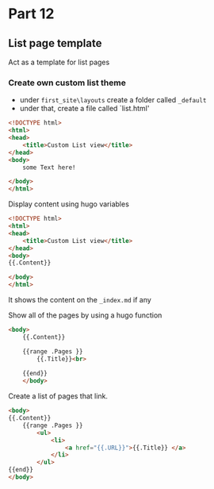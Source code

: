 # Part 12
## List page template

Act as a template for list pages

### Create own custom list theme

- under `first_site\layouts` create a folder called `_default`
- under that, create a file called `list.html'

```html
<!DOCTYPE html>
<html>
<head>
    <title>Custom List view</title>
</head>
<body>
    some Text here!

</body>
</html>
```

Display content using  hugo variables

```html
<!DOCTYPE html>
<html>
<head>
    <title>Custom List view</title>
</head>
<body>
{{.Content}}

</body>
</html>
```

It shows the content on the `_index.md` if any

Show all of the pages by using a hugo function

```html
<body>
    {{.Content}}

    {{range .Pages }}
        {{.Title}}<br>
        
    {{end}}
    </body>
```

Create a list of pages that link.

```html
<body>
{{.Content}}
    {{range .Pages }}
        <ul>
            <li>
                <a href="{{.URL}}">{{.Title}} </a>
            </li>
        </ul>
{{end}}
</body>
```